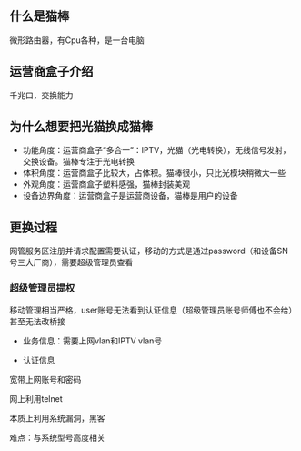 



## 什么是猫棒

微形路由器，有Cpu各种，是一台电脑



## 运营商盒子介绍

千兆口，交换能力







## 为什么想要把光猫换成猫棒

* 功能角度：运营商盒子“多合一”：IPTV，光猫（光电转换），无线信号发射，交换设备。猫棒专注于光电转换
* 体积角度：运营商盒子比较大，占体积。猫棒很小，只比光模块稍微大一些
* 外观角度：运营商盒子塑料感强，猫棒封装美观
* 设备边界角度：运营商盒子是运营商设备，猫棒是用户的设备



## 更换过程

网管服务区注册并请求配置需要认证，移动的方式是通过password（和设备SN号三大厂商），需要超级管理员查看



### 超级管理员提权

移动管理相当严格，user账号无法看到认证信息（超级管理员账号师傅也不会给）甚至无法改桥接

* 业务信息：需要上网vlan和IPTV vlan号

* 认证信息

宽带上网账号和密码



网上利用telnet

本质上利用系统漏洞，黑客

难点：与系统型号高度相关



